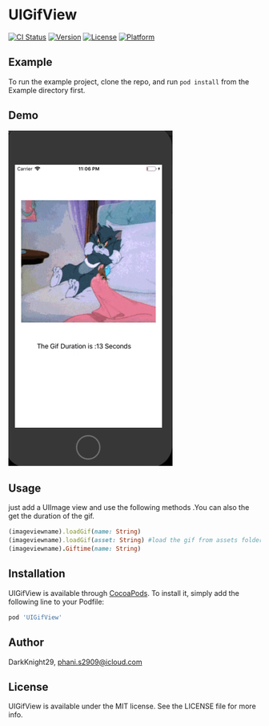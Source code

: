 # UIGifView

[![CI Status](https://img.shields.io/travis/DarkKnight29/UIGifView.svg?style=flat)](https://travis-ci.org/DarkKnight29/UIGifView)
[![Version](https://img.shields.io/cocoapods/v/UIGifView.svg?style=flat)](https://cocoapods.org/pods/UIGifView)
[![License](https://img.shields.io/cocoapods/l/UIGifView.svg?style=flat)](https://cocoapods.org/pods/UIGifView)
[![Platform](https://img.shields.io/cocoapods/p/UIGifView.svg?style=flat)](https://cocoapods.org/pods/UIGifView)

## Example

To run the example project, clone the repo, and run `pod install` from the Example directory first.

## Demo
![](Demo.gif)
## Usage
just add a UIImage view and use the following methods .You can also the get the duration of the gif.
```ruby
(imageviewname).loadGif(name: String)
(imageviewname).loadGif(asset: String) #load the gif from assets folder also
(imageviewname).Giftime(name: String)
```
## Installation

UIGifView is available through [CocoaPods](https://cocoapods.org). To install
it, simply add the following line to your Podfile:

```ruby
pod 'UIGifView'
```

## Author

DarkKnight29, phani.s2909@icloud.com

## License

UIGifView is available under the MIT license. See the LICENSE file for more info.
